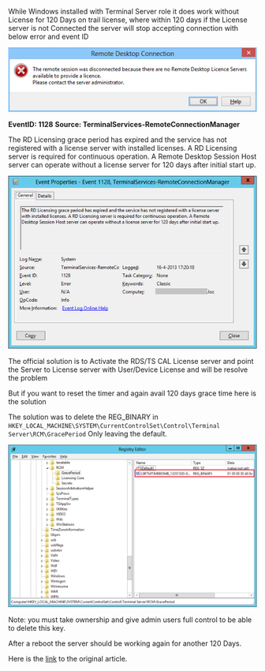 While Windows installed with Terminal Server role it does work without License for 120 Days on trail license, where within 120 days if the License server is not Connected the server will stop accepting connection with below error and event ID

![alt text](images/error-no-licence.png)

**EventID: 1128**
**Source: TerminalServices-RemoteConnectionManager**

The RD Licensing grace period has expired and the service has not registered with a license server with installed licenses. A RD Licensing server is required for continuous operation. A Remote Desktop Session Host server can operate without a license server for 120 days after initial start up.

![event 1129](images/1128eventid.png)

The official solution is to Activate the RDS/TS CAL License server and point the Server to License server with User/Device License and will be resolve the problem

But if you want to reset the timer and again avail 120 days grace time  here is the solution

The solution was to delete the REG_BINARY in
`HKEY_LOCAL_MACHINE\SYSTEM\CurrentControlSet\Control\Terminal Server\RCM\GracePeriod`
Only leaving the default.

![registry editor](images/regkey-650x424.png)

Note: you must take ownership and give admin users full control to be able to delete this key.

After a reboot the server should be working again for another 120 Days.

Here is the [link](http://anilgprabhu.blogspot.com/2014/05/reset-trial-terminal-license-on-windows.html) to the original article.
